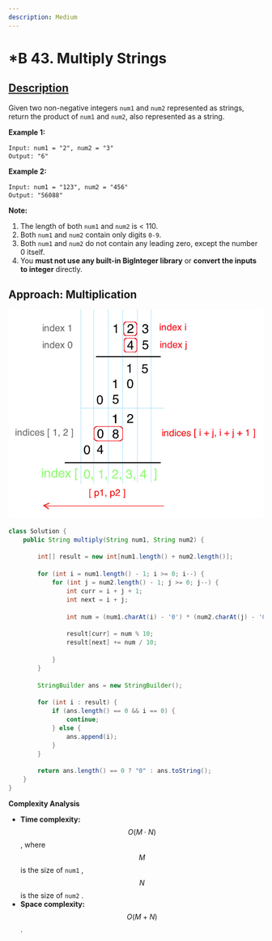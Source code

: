 ```yaml
---
description: Medium
---
```


# \*B 43. Multiply Strings

## [Description](https://leetcode.com/problems/multiply-strings/)

Given two non-negative integers `num1` and `num2` represented as strings, return the product of `num1` and `num2`, also represented as a string.

**Example 1:**

```text
Input: num1 = "2", num2 = "3"
Output: "6"
```

**Example 2:**

```text
Input: num1 = "123", num2 = "456"
Output: "56088"
```

**Note:**

1. The length of both `num1` and `num2` is &lt; 110.
2. Both `num1` and `num2` contain only digits `0-9`.
3. Both `num1` and `num2` do not contain any leading zero, except the number 0 itself.
4. You **must not use any built-in BigInteger library** or **convert the inputs to integer** directly.

## Approach: Multiplication

![](../../../.gitbook/assets/image%20%2872%29.png)

```java
class Solution {
    public String multiply(String num1, String num2) {

        int[] result = new int[num1.length() + num2.length()];

        for (int i = num1.length() - 1; i >= 0; i--) {
            for (int j = num2.length() - 1; j >= 0; j--) {
                int curr = i + j + 1;
                int next = i + j;

                int num = (num1.charAt(i) - '0') * (num2.charAt(j) - '0') + result[curr];

                result[curr] = num % 10;
                result[next] += num / 10;

            }
        }

        StringBuilder ans = new StringBuilder();

        for (int i : result) {
            if (ans.length() == 0 && i == 0) {
                continue;
            } else {
                ans.append(i);
            }
        }

        return ans.length() == 0 ? "0" : ans.toString();
    }
}
```

**Complexity Analysis**

* **Time complexity:** $$O(M\cdot N)$$, where $$M$$ is the size of `num1` , $$N$$ is the size of `num2` .
* **Space complexity:** $$O(M+N)$$.

